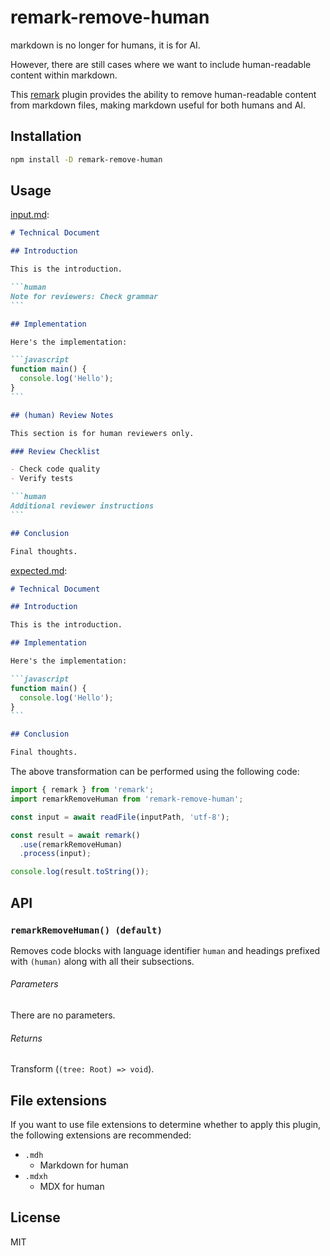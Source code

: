 # remark-remove-human

markdown is no longer for humans, it is for AI.

However, there are still cases where we want to include human-readable content within markdown.

This [remark](https://github.com/remarkjs/remark) plugin provides the ability to remove human-readable content from markdown files, making markdown useful for both humans and AI.

## Installation

```bash
npm install -D remark-remove-human
```

## Usage

[input.md](test/fixtures/combined-functionality/input.md):

````markdown file=test/fixtures/combined-functionality/input.md
# Technical Document

## Introduction

This is the introduction.

```human
Note for reviewers: Check grammar
```

## Implementation

Here's the implementation:

```javascript
function main() {
  console.log('Hello');
}
```

## (human) Review Notes

This section is for human reviewers only.

### Review Checklist

- Check code quality
- Verify tests

```human
Additional reviewer instructions
```

## Conclusion

Final thoughts.
````

[expected.md](test/fixtures/combined-functionality/expected.md):

````markdown file=test/fixtures/combined-functionality/expected.md
# Technical Document

## Introduction

This is the introduction.

## Implementation

Here's the implementation:

```javascript
function main() {
  console.log('Hello');
}
```

## Conclusion

Final thoughts.
````

The above transformation can be performed using the following code:

```javascript
import { remark } from 'remark';
import remarkRemoveHuman from 'remark-remove-human';

const input = await readFile(inputPath, 'utf-8');

const result = await remark()
  .use(remarkRemoveHuman)
  .process(input);

console.log(result.toString());
```

## API

### `remarkRemoveHuman() (default)`

Removes code blocks with language identifier `human` and headings
prefixed with `(human)` along with all their subsections.

###### Parameters

There are no parameters.

###### Returns

Transform (`(tree: Root) => void`).

## File extensions

If you want to use file extensions to determine whether to apply this plugin, the following extensions are recommended:

- `.mdh`
  - Markdown for human
- `.mdxh`
  - MDX for human

## License

MIT
